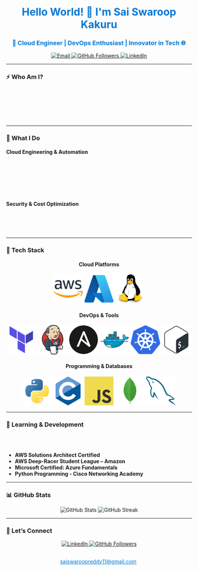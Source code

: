 <h1 align="center" style="color:#0078D4;">Hello World! 👋 I'm Sai Swaroop Kakuru</h1>
<h3 align="center" style="color:#0078D4;">🚀 Cloud Engineer | DevOps Enthusiast | Innovator in Tech 🌐</h3>

<p align="center">
  <a href="mailto:swaroopkakuru@gmail.com">
    <img src="https://img.shields.io/badge/Email-Here!-0078D4?style=for-the-badge&logo=gmail&logoColor=white" alt="Email">
  </a>
  <a href="https://github.com/saiswaroopkakuru?tab=followers">
    <img src="https://img.shields.io/github/followers/saiswaroopkakuru?label=Follow%20Me&style=social&color=0078D4" alt="GitHub Followers">
  </a>
  <a href="(https://www.linkedin.com/in/swaroopreddykakuru/)" target="_blank">
    <img src="https://img.shields.io/badge/LinkedIn-Connect-0078D4?style=for-the-badge&logo=linkedin&logoColor=white" alt="LinkedIn">
  </a>
</p>

---

### ⚡ Who Am I?

<p style="color:white;">
I’m a Cloud Engineer specializing in automating cloud infrastructures, focusing on AWS and Azure. With 4+ years of experience, I love turning complex tasks into streamlined processes using DevOps tools like Jenkins, Terraform, and Kubernetes. My goal is to innovate and deliver scalable, secure cloud solutions that transform businesses.
</p>

---

### 🚀 What I Do

#### **Cloud Engineering & Automation**
<p style="color:white;">
- Cloud Architectures: Designing, deploying, and automating multi-cloud infrastructures on AWS and Azure.
- Infrastructure as Code (IaC): Using Terraform and CloudFormation for robust, reusable infrastructure setups.
- CI/CD Automation: Building and optimizing pipelines using Jenkins, GitHub Actions, and Azure DevOps.
</p>

#### **Security & Cost Optimization**
<p style="color:white;">
- Cloud Security: Enhancing security with IAM, RBAC, SSL/TLS, and encrypted data flows.
- Cost Optimization: Reducing cloud expenditure using cost management tools and fine-tuning workloads.
</p>

---

### 🔧 Tech Stack

<div align="center">

#### Cloud Platforms
<img src="https://raw.githubusercontent.com/devicons/devicon/master/icons/amazonwebservices/amazonwebservices-original-wordmark.svg" alt="AWS" width="80" height="80"/>
<img src="https://raw.githubusercontent.com/devicons/devicon/master/icons/azure/azure-original.svg" alt="Azure" width="80" height="80"/>
<img src="https://raw.githubusercontent.com/devicons/devicon/master/icons/linux/linux-original.svg" alt="Linux" width="80" height="80"/>

#### DevOps & Tools
<img src="https://raw.githubusercontent.com/devicons/devicon/master/icons/terraform/terraform-original.svg" alt="Terraform" width="80" height="80"/>
<img src="https://raw.githubusercontent.com/devicons/devicon/master/icons/jenkins/jenkins-original.svg" alt="Jenkins" width="80" height="80"/>
<img src="https://raw.githubusercontent.com/devicons/devicon/master/icons/ansible/ansible-original.svg" alt="Ansible" width="80" height="80"/>
<img src="https://raw.githubusercontent.com/devicons/devicon/master/icons/docker/docker-original.svg" alt="Docker" width="80" height="80"/>
<img src="https://raw.githubusercontent.com/devicons/devicon/master/icons/kubernetes/kubernetes-plain.svg" alt="Kubernetes" width="80" height="80"/>
<img src="https://raw.githubusercontent.com/devicons/devicon/master/icons/bash/bash-original.svg" alt="Bash" width="80" height="80"/>

#### Programming & Databases
<img src="https://raw.githubusercontent.com/devicons/devicon/master/icons/python/python-original.svg" alt="Python" width="80" height="80"/>
<img src="https://raw.githubusercontent.com/devicons/devicon/master/icons/c/c-original.svg" alt="C" width="80" height="80"/>
<img src="https://raw.githubusercontent.com/devicons/devicon/master/icons/javascript/javascript-original.svg" alt="JavaScript" width="80" height="80"/>
<img src="https://raw.githubusercontent.com/devicons/devicon/master/icons/mongodb/mongodb-original.svg" alt="MongoDB" width="80" height="80"/>
<img src="https://raw.githubusercontent.com/devicons/devicon/master/icons/mysql/mysql-original.svg" alt="MySQL" width="80" height="80"/>

</div>

---

### 🌱 Learning & Development

<p style="color:white;">
I’m constantly evolving my skillset. I’ve completed certifications and attended workshops to stay ahead in the tech industry.
</p>

- **AWS Solutions Architect Certified**  
- **AWS Deep-Racer Student League – Amazon**  
- **Microsoft Certified: Azure Fundamentals**  
- **Python Programming - Cisco Networking Academy**  

---

### 📊 GitHub Stats

<p align="center">
  <img src="https://github-readme-stats.vercel.app/api?username=saiswaroopkakuru&show_icons=true&theme=blueberry" alt="GitHub Stats">
  <img src="https://github-readme-streak-stats.herokuapp.com/?user=saiswaroopkakuru&theme=blueberry" alt="GitHub Streak">
</p>

---

### 🤝 Let’s Connect

<p align="center">
  <a href="https://linkedin.com/in/sai-swaroop-1199sai" target="_blank">
    <img src="https://img.shields.io/badge/LinkedIn-Connect-0078D4?style=for-the-badge&logo=linkedin&logoColor=white" alt="LinkedIn">
  </a>
  <a href="https://github.com/saiswaroopkakuru" target="_blank">
    <img src="https://img.shields.io/github/followers/saiswaroopkakuru?label=Follow&style=for-the-badge&logo=github&logoColor=white&color=0078D4" alt="GitHub Followers">
  </a>
</p>

<p align="center" style="color:white;">Let's chat about tech, DevOps, or just say hi at <a href="mailto:saiswaroopreddy11@gmail.com" style="color:#0078D4;">saiswaroopreddy11@gmail.com</a>!</p>

